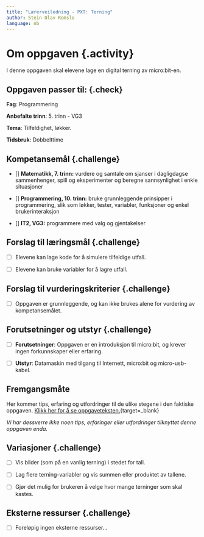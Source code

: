 ```yaml
---
title: "Lærerveiledning - PXT: Terning"
author: Stein Olav Romslo
language: nb
---
```



# Om oppgaven {.activity}

I denne oppgaven skal elevene lage en digital terning av micro:bit-en.

## Oppgaven passer til: {.check}

__Fag__: Programmering

__Anbefalte trinn__: 5. trinn - VG3

__Tema__: Tilfeldighet, løkker.

__Tidsbruk__: Dobbelttime

## Kompetansemål {.challenge}

- [] __Matematikk, 7. trinn:__ vurdere og samtale om sjanser i dagligdagse
  sammenhenger, spill og eksperimenter og beregne sannsynlighet i enkle
  situasjoner

- [] __Programmering, 10. trinn:__ bruke grunnleggende prinsipper i
  programmering, slik som løkker, tester, variabler, funksjoner og enkel
  brukerinteraksjon

- [] __IT2, VG3:__ programmere med valg og gjentakelser

## Forslag til læringsmål {.challenge}

- [ ] Elevene kan lage kode for å simulere tilfeldige utfall.

- [ ] Elevene kan bruke variabler for å lagre utfall.

## Forslag til vurderingskriterier {.challenge}

- [ ] Oppgaven er grunnleggende, og kan ikke brukes alene for vurdering av
  kompetansemålet.

## Forutsetninger og utstyr {.challenge}

- [ ] __Forutsetninger__: Oppgaven er en introduksjon til micro:bit, og krever
  ingen forkunnskaper eller erfaring.

- [ ] __Utstyr__: Datamaskin med tilgang til Internett, micro:bit og
  micro-usb-kabel.

## Fremgangsmåte

Her kommer tips, erfaring og utfordringer til de ulike stegene i den faktiske
oppgaven. [Klikk her for å se
oppgaveteksten.](../pxt_terning/terning.html){target=_blank}

_Vi har dessverre ikke noen tips, erfaringer eller utfordringer tilknyttet denne
oppgaven enda._

## Variasjoner {.challenge}

- [ ] Vis bilder (som på en vanlig terning) i stedet for tall.

- [ ] Lag flere terning-variabler og vis summen eller produktet av tallene.

- [ ] Gjør det mulig for brukeren å velge hvor mange terninger som skal kastes.

## Eksterne ressurser {.challenge}

- [ ] Foreløpig ingen eksterne ressurser...
